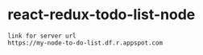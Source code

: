 # react-redux-todo-list-node

    link for server url
    https://my-node-to-do-list.df.r.appspot.com
